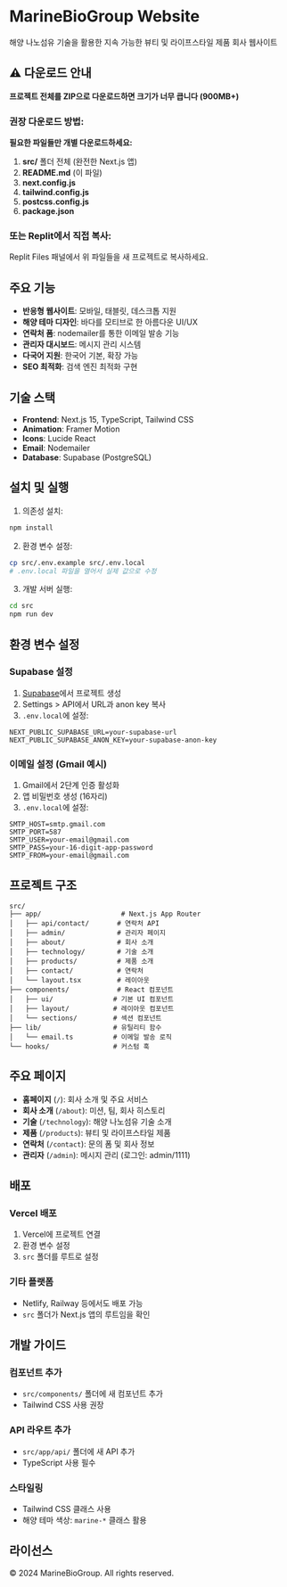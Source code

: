 # MarineBioGroup Website

해양 나노섬유 기술을 활용한 지속 가능한 뷰티 및 라이프스타일 제품 회사 웹사이트

## ⚠️ 다운로드 안내

**프로젝트 전체를 ZIP으로 다운로드하면 크기가 너무 큽니다 (900MB+)**

### 권장 다운로드 방법:
**필요한 파일들만 개별 다운로드하세요:**

1. **src/** 폴더 전체 (완전한 Next.js 앱)
2. **README.md** (이 파일)
3. **next.config.js**
4. **tailwind.config.js** 
5. **postcss.config.js**
6. **package.json**

### 또는 Replit에서 직접 복사:
Replit Files 패널에서 위 파일들을 새 프로젝트로 복사하세요.

## 주요 기능

- **반응형 웹사이트**: 모바일, 태블릿, 데스크톱 지원
- **해양 테마 디자인**: 바다를 모티브로 한 아름다운 UI/UX
- **연락처 폼**: nodemailer를 통한 이메일 발송 기능
- **관리자 대시보드**: 메시지 관리 시스템
- **다국어 지원**: 한국어 기본, 확장 가능
- **SEO 최적화**: 검색 엔진 최적화 구현

## 기술 스택

- **Frontend**: Next.js 15, TypeScript, Tailwind CSS
- **Animation**: Framer Motion
- **Icons**: Lucide React
- **Email**: Nodemailer
- **Database**: Supabase (PostgreSQL)

## 설치 및 실행

1. 의존성 설치:
```bash
npm install
```

2. 환경 변수 설정:
```bash
cp src/.env.example src/.env.local
# .env.local 파일을 열어서 실제 값으로 수정
```

3. 개발 서버 실행:
```bash
cd src
npm run dev
```

## 환경 변수 설정

### Supabase 설정
1. [Supabase](https://supabase.com)에서 프로젝트 생성
2. Settings > API에서 URL과 anon key 복사
3. `.env.local`에 설정:
```
NEXT_PUBLIC_SUPABASE_URL=your-supabase-url
NEXT_PUBLIC_SUPABASE_ANON_KEY=your-supabase-anon-key
```

### 이메일 설정 (Gmail 예시)
1. Gmail에서 2단계 인증 활성화
2. 앱 비밀번호 생성 (16자리)
3. `.env.local`에 설정:
```
SMTP_HOST=smtp.gmail.com
SMTP_PORT=587
SMTP_USER=your-email@gmail.com
SMTP_PASS=your-16-digit-app-password
SMTP_FROM=your-email@gmail.com
```

## 프로젝트 구조

```
src/
├── app/                    # Next.js App Router
│   ├── api/contact/       # 연락처 API
│   ├── admin/             # 관리자 페이지
│   ├── about/             # 회사 소개
│   ├── technology/        # 기술 소개
│   ├── products/          # 제품 소개
│   ├── contact/           # 연락처
│   └── layout.tsx         # 레이아웃
├── components/            # React 컴포넌트
│   ├── ui/               # 기본 UI 컴포넌트
│   ├── layout/           # 레이아웃 컴포넌트
│   └── sections/         # 섹션 컴포넌트
├── lib/                  # 유틸리티 함수
│   └── email.ts          # 이메일 발송 로직
└── hooks/                # 커스텀 훅
```

## 주요 페이지

- **홈페이지** (`/`): 회사 소개 및 주요 서비스
- **회사 소개** (`/about`): 미션, 팀, 회사 히스토리
- **기술** (`/technology`): 해양 나노섬유 기술 소개
- **제품** (`/products`): 뷰티 및 라이프스타일 제품
- **연락처** (`/contact`): 문의 폼 및 회사 정보
- **관리자** (`/admin`): 메시지 관리 (로그인: admin/1111)

## 배포

### Vercel 배포
1. Vercel에 프로젝트 연결
2. 환경 변수 설정
3. `src` 폴더를 루트로 설정

### 기타 플랫폼
- Netlify, Railway 등에서도 배포 가능
- `src` 폴더가 Next.js 앱의 루트임을 확인

## 개발 가이드

### 컴포넌트 추가
- `src/components/` 폴더에 새 컴포넌트 추가
- Tailwind CSS 사용 권장

### API 라우트 추가
- `src/app/api/` 폴더에 새 API 추가
- TypeScript 사용 필수

### 스타일링
- Tailwind CSS 클래스 사용
- 해양 테마 색상: `marine-*` 클래스 활용

## 라이선스

© 2024 MarineBioGroup. All rights reserved.